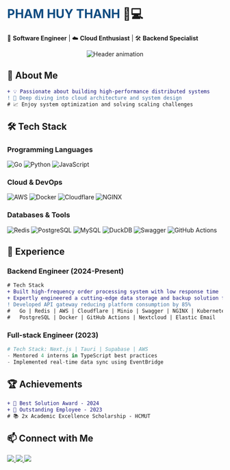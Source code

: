 # <span style="color: #0F4C81">PHAM HUY THANH</span> 👨💻

🚀 **Software Engineer** | ☁️ **Cloud Enthusiast** | 🛠️ **Backend Specialist**

<div align="center">
  <img src="https://readme-typing-svg.herokuapp.com?color=0F4C81&center=true&vCenter=true&width=600&lines=Hi+%F0%9F%91%8B%2C+I'm+Thanh;Backend+Specialist+%7C+Systems+Architect;Go+%7C+AWS+%7C+Cloudflare+%7C+Redis;Open+for+new+opportunies+!" alt="Header animation">
</div>

## 🎯 **About Me**
```diff
+ 💡 Passionate about building high-performance distributed systems
! 🌱 Deep diving into cloud architecture and system design
# 📈 Enjoy system optimization and solving scaling challenges
```

## 🛠 **Tech Stack**

### **Programming Languages**
![Go](https://img.shields.io/badge/Go-00ADD8?style=for-the-badge&logo=go&logoColor=white)
![Python](https://img.shields.io/badge/Python-3776AB?style=for-the-badge&logo=python&logoColor=white)
![JavaScript](https://img.shields.io/badge/JavaScript-F7DF1E?style=for-the-badge&logo=javascript&logoColor=black)

### **Cloud & DevOps**
![AWS](https://img.shields.io/badge/AWS-232F3E?style=for-the-badge&logo=amazon-aws&logoColor=white)
![Docker](https://img.shields.io/badge/Docker-2496ED?style=for-the-badge&logo=docker&logoColor=white)
![Cloudflare](https://img.shields.io/badge/Cloudflare-000000?style=for-the-badge&logo=cloudflare&logoColor=white)
![NGINX](https://img.shields.io/badge/NGINX-009639?style=for-the-badge&logo=nginx&logoColor=white)

### **Databases & Tools**
![Redis](https://img.shields.io/badge/Redis-DC382D?style=for-the-badge&logo=redis&logoColor=white)
![PostgreSQL](https://img.shields.io/badge/PostgreSQL-4169E1?style=for-the-badge&logo=postgresql&logoColor=white)
![MySQL](https://img.shields.io/badge/MySQL-4479A1?style=for-the-badge&logo=mysql&logoColor=white)
![DuckDB](https://img.shields.io/badge/DuckDB-FFD43B?style=for-the-badge&logo=duckdb&logoColor=black)
![Swagger](https://img.shields.io/badge/Swagger-85EA2D?style=for-the-badge&logo=swagger&logoColor=black)
![GitHub Actions](https://img.shields.io/badge/GitHub_Actions-2088FF?style=for-the-badge&logo=github-actions&logoColor=white)

## 💼 **Experience**

### **Backend Engineer**  (2024-Present)
```diff
# Tech Stack
+ Built high-frequency order processing system with low response time
+ Expertly engineered a cutting-edge data storage and backup solution for the company, ensuring secure, scalable, and resilient data management.
! Developed API gateway reducing platform consumption by 85%
#   Go | Redis | AWS | Cloudflare | Minio | Swagger | NGINX | Kubernetes
#   PostgreSQL | Docker | GitHub Actions | Nextcloud | Elastic Email
```

### **Full-stack Engineer** (2023)
```python
# Tech Stack: Next.js | Tauri | Supabase | AWS
- Mentored 4 interns in TypeScript best practices
- Implemented real-time data sync using EventBridge
```

## 🏆 **Achievements**
```diff
+ 🥇 Best Solution Award - 2024
+ 🏅 Outstanding Employee - 2023
# 📚 2x Academic Excellence Scholarship - HCMUT
```

## 📫 **Connect with Me**
<p align="left">
  <a href="mailto:phthanh.dev@gmail.com">
    <img src="https://img.shields.io/badge/Gmail-D14836?style=for-the-badge&logo=gmail&logoColor=white">
  </a>
  <a href="http://phthanh.dev">
    <img src="https://img.shields.io/badge/Website-0F4C81?style=for-the-badge&logo=google-chrome&logoColor=white">
  </a>
  <a href="tel:+84363367489">
    <img src="https://img.shields.io/badge/Phone-25D366?style=for-the-badge&logo=whatsapp&logoColor=white">
  </a>
</p>
  </a>
</p>